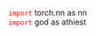 <code style="color: red;">import</code> torch.nn as nn<br>
<code style="color: red;">import</code> god as athiest
